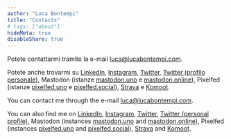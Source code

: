 ```yaml
---
author: "Luca Bontempi"
title: "Contacts"
# tags: ["about"]
hideMeta: true
disableShare: true
---
```


Potete contattarmi tramite la e-mail [luca@lucabontempi.com](mailto:luca@lucabontempi.com).

Potete anche trovarmi su [LinkedIn](https://www.linkedin.com/in/lucabontempi1/ "LinkedIn"), [Instagram](https://www.instagram.com/bonte.lu/ "Instagram"), [Twitter](https://twitter.com/luca_bontempi1 "Twitter"), [Twitter (profilo personale)](https://twitter.com/bontelu "Twitter"), Mastodon (istanze [mastodon.uno](https://mastodon.uno/@bontelu "Mastodon.uno") e [mastodon.online](https://mastodon.online/@bontelu "Mastodon.online")), Pixelfed (istanze [pixelfed.uno](https://pixelfed.uno/bonte.lu "Pixelfed.uno") e [pixelfed.social](https://pixelfed.social/bonte.lu "Pixelfed.social")), [Strava](https://www.strava.com/athletes/4403103 "Strava") e [Komoot](https://www.komoot.it/user/2218098976141 "Komoot").



You can contact me through the e-mail [luca@lucabontempi.com](mailto:luca@lucabontempi.com).

You can also find me on [LinkedIn](https://www.linkedin.com/in/lucabontempi1/?locale=en_US/ "LinkedIn"), [Instagram](https://www.instagram.com/bonte.lu/ "Instagram"),  [Twitter](https://twitter.com/luca_bontempi1 "Twitter"), [Twitter (personal profile)](https://twitter.com/bontelu "Twitter"), Mastodon (instances [mastodon.uno](https://mastodon.uno/@bontelu "Mastodon.uno") and [mastodon.online](https://mastodon.online/@bontelu "Mastodon.online")), Pixelfed (instances [pixelfed.uno](https://pixelfed.uno/bonte.lu "Pixelfed.uno") and [pixelfed.social](https://pixelfed.social/bonte.lu "Pixelfed.social")), [Strava](https://www.strava.com/athletes/4403103 "Strava") and [Komoot](https://www.komoot.it/user/2218098976141 "Komoot").